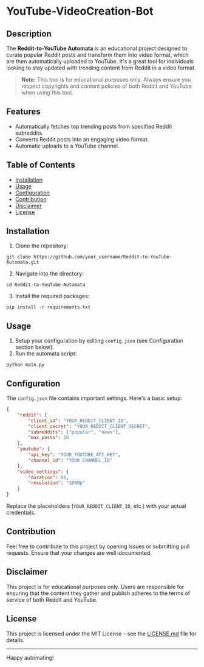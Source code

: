 # YouTube-VideoCreation-Bot

## Description

The **Reddit-to-YouTube Automata** is an educational project designed to curate popular Reddit posts and transform them into video format, which are then automatically uploaded to YouTube. It's a great tool for individuals looking to stay updated with trending content from Reddit in a video format. 

> **Note:** This tool is for educational purposes only. Always ensure you respect copyrights and content policies of both Reddit and YouTube when using this tool.

## Features

- Automatically fetches top trending posts from specified Reddit subreddits.
- Converts Reddit posts into an engaging video format.
- Automatic uploads to a YouTube channel.

## Table of Contents

- [Installation](#installation)
- [Usage](#usage)
- [Configuration](#configuration)
- [Contribution](#contribution)
- [Disclaimer](#disclaimer)
- [License](#license)

## Installation

1. Clone the repository:
```
git clone https://github.com/your_username/Reddit-to-YouTube-Automata.git
```

2. Navigate into the directory:
```
cd Reddit-to-YouTube-Automata
```

3. Install the required packages:
```
pip install -r requirements.txt
```

## Usage

1. Setup your configuration by editing `config.json` (see Configuration section below).
2. Run the automata script:
```
python main.py
```

## Configuration

The `config.json` file contains important settings. Here's a basic setup:

```json
{
    "reddit": {
        "client_id": "YOUR_REDDIT_CLIENT_ID",
        "client_secret": "YOUR_REDDIT_CLIENT_SECRET",
        "subreddits": ["popular", "news"],
        "max_posts": 10
    },
    "youtube": {
        "api_key": "YOUR_YOUTUBE_API_KEY",
        "channel_id": "YOUR_CHANNEL_ID"
    },
    "video_settings": {
        "duration": 60,
        "resolution": "1080p"
    }
}
```

Replace the placeholders (`YOUR_REDDIT_CLIENT_ID`, etc.) with your actual credentials.

## Contribution

Feel free to contribute to this project by opening issues or submitting pull requests. Ensure that your changes are well-documented.

## Disclaimer

This project is for educational purposes only. Users are responsible for ensuring that the content they gather and publish adheres to the terms of service of both Reddit and YouTube.

## License

This project is licensed under the MIT License - see the [LICENSE.md](LICENSE) file for details.

---

Happy automating!
